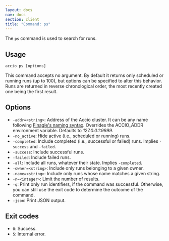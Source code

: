 ```yaml
---
layout: docs
nav: docs
section: client
title: "Command: ps"
---
```


The `ps` command is used to search for runs.

## Usage
```
accio ps [options]
```

This command accepts no argument.
By default it returns only scheduled or running runs (up to 100), but options can be specified to alter this behavior.
Runs are returned in reverse chronological order, the most recently created one being the first result.

## Options
* `-addr=<string>`: Address of the Accio cluster. It can be any name following [Finagle's naming syntax](https://twitter.github.io/finagle/guide/Names.html).
Overrides the ACCIO_ADDR environment variable. Defaults to *127.0.0.1:9999*.
* `-no_active`: Hide active (i.e., scheduled or running) runs.
* `-completed`: Include completed (i.e., successful or failed) runs. Implies `-success` and `-failed`.
* `-success`: Include successful runs.
* `-failed`: Include failed runs.
* `-all`: Include all runs, whatever their state. Implies `-completed`.
* `-owner=<string>`: Include only runs belonging to a given owner.
* `-name=<string>`: Include only runs whose name matches a given string.
* `-n=<integer>`: Limit the number of results.
* `-q`: Print only run identifiers, if the command was successful.
Otherwise, you can still use the exit code to determine the outcome of the command.
* `-json`: Print JSON output.

## Exit codes
* `0`: Success.
* `5`: Internal error.